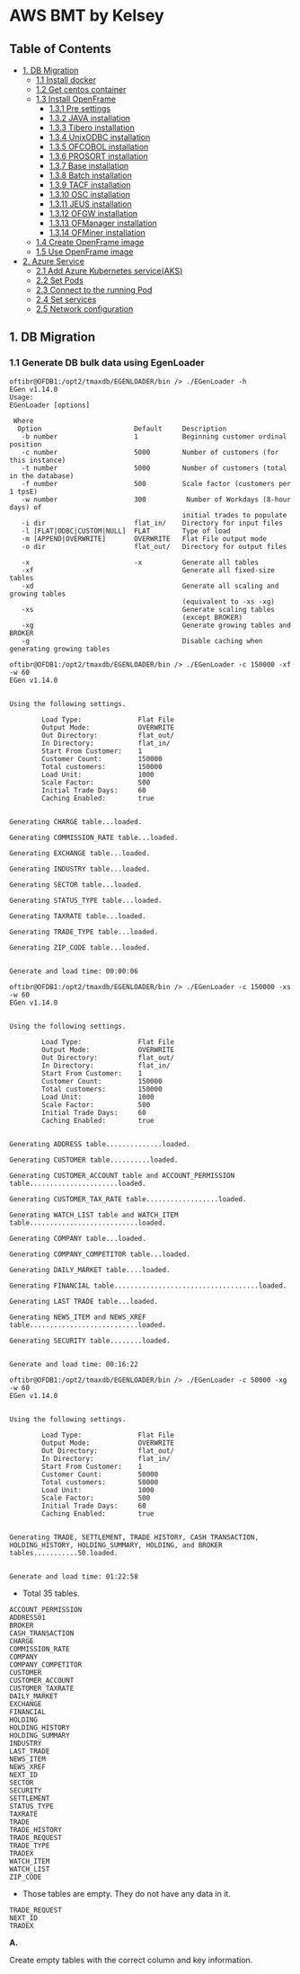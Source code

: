 # AWS BMT by Kelsey

## Table of Contents

+ [1. DB Migration](#db-migration)
  + [1.1 Install docker](#11-install-docker)
  + [1.2 Get centos container](#12-get-centos-container)
  + [1.3 Install OpenFrame](#13-install-openframe)
      + [1.3.1 Pre settings](#131-pre-settings)
      + [1.3.2 JAVA installation](#132-java-installation)
      + [1.3.3 Tibero installation](#133-tibero-installation)
      + [1.3.4 UnixODBC installation](#134-unixodbc-installation)
      + [1.3.5 OFCOBOL installation](#135-ofcobol-installation)
      + [1.3.6 PROSORT installation](#136-prosort-installation)
      + [1.3.7 Base installation](#137-base-installation)
      + [1.3.8 Batch installation](#138-batch-installation)
      + [1.3.9 TACF installation](#139-tacf-installation)
      + [1.3.10 OSC installation](#1310-osc-installation)
      + [1.3.11 JEUS installation](#1311-jeus-installation)
      + [1.3.12 OFGW installation](#1312-ofgw-installation)
      + [1.3.13 OFManager installation](#1313-ofmanager-installation)
      + [1.3.14 OFMiner installation](#1314-ofminer-installation)
  + [1.4 Create OpenFrame image](#14-create-openframe-image)
  + [1.5 Use OpenFrame image](#15-use-openframe-image)
+ [2. Azure Service](#step-2-azure-service)
  + [2.1 Add Azure Kubernetes service(AKS)](#21-add-azure-kubernetes-serviceaks)
  + [2.2 Set Pods](#22-set-pods)
  + [2.3 Connect to the running Pod](#23-connect-to-the-running-pod)
  + [2.4 Set services](#23-set-services)
  + [2.5 Network configuration](#24-network-configuration)


## 1. DB Migration

### 1.1 Generate DB bulk data using EgenLoader

```
oftibr@OFDB1:/opt2/tmaxdb/EGENLOADER/bin /> ./EGenLoader -h
EGen v1.14.0
Usage:
EGenLoader [options]

 Where
  Option                       Default     Description
   -b number                   1           Beginning customer ordinal position
   -c number                   5000        Number of customers (for this instance)
   -t number                   5000        Number of customers (total in the database)
   -f number                   500         Scale factor (customers per 1 tpsE)
   -w number                   300          Number of Workdays (8-hour days) of
                                           initial trades to populate
   -i dir                      flat_in/    Directory for input files
   -l [FLAT|ODBC|CUSTOM|NULL]  FLAT        Type of load
   -m [APPEND|OVERWRITE]       OVERWRITE   Flat File output mode
   -o dir                      flat_out/   Directory for output files

   -x                          -x          Generate all tables
   -xf                                     Generate all fixed-size tables
   -xd                                     Generate all scaling and growing tables
                                           (equivalent to -xs -xg)
   -xs                                     Generate scaling tables
                                           (except BROKER)
   -xg                                     Generate growing tables and BROKER
   -g                                      Disable caching when generating growing tables
```

```
oftibr@OFDB1:/opt2/tmaxdb/EGENLOADER/bin /> ./EGenLoader -c 150000 -xf -w 60
EGen v1.14.0


Using the following settings.

        Load Type:              Flat File
        Output Mode:            OVERWRITE
        Out Directory:          flat_out/
        In Directory:           flat_in/
        Start From Customer:    1
        Customer Count:         150000
        Total customers:        150000
        Load Unit:              1000
        Scale Factor:           500
        Initial Trade Days:     60
        Caching Enabled:        true


Generating CHARGE table...loaded.

Generating COMMISSION_RATE table...loaded.

Generating EXCHANGE table...loaded.

Generating INDUSTRY table...loaded.

Generating SECTOR table...loaded.

Generating STATUS_TYPE table...loaded.

Generating TAXRATE table...loaded.

Generating TRADE_TYPE table...loaded.

Generating ZIP_CODE table...loaded.


Generate and load time: 00:00:06
```

```
oftibr@OFDB1:/opt2/tmaxdb/EGENLOADER/bin /> ./EGenLoader -c 150000 -xs -w 60
EGen v1.14.0


Using the following settings.

        Load Type:              Flat File
        Output Mode:            OVERWRITE
        Out Directory:          flat_out/
        In Directory:           flat_in/
        Start From Customer:    1
        Customer Count:         150000
        Total customers:        150000
        Load Unit:              1000
        Scale Factor:           500
        Initial Trade Days:     60
        Caching Enabled:        true


Generating ADDRESS table..............loaded.

Generating CUSTOMER table..........loaded.

Generating CUSTOMER_ACCOUNT table and ACCOUNT_PERMISSION table......................loaded.

Generating CUSTOMER_TAX_RATE table..................loaded.

Generating WATCH_LIST table and WATCH_ITEM table...........................loaded.

Generating COMPANY table...loaded.

Generating COMPANY_COMPETITOR table...loaded.

Generating DAILY_MARKET table....loaded.

Generating FINANCIAL table....................................loaded.

Generating LAST TRADE table...loaded.

Generating NEWS_ITEM and NEWS_XREF table...........................loaded.

Generating SECURITY table........loaded.


Generate and load time: 00:16:22
```

```
oftibr@OFDB1:/opt2/tmaxdb/EGENLOADER/bin /> ./EGenLoader -c 50000 -xg -w 60
EGen v1.14.0


Using the following settings.

        Load Type:              Flat File
        Output Mode:            OVERWRITE
        Out Directory:          flat_out/
        In Directory:           flat_in/
        Start From Customer:    1
        Customer Count:         50000
        Total customers:        50000
        Load Unit:              1000
        Scale Factor:           500
        Initial Trade Days:     60
        Caching Enabled:        true


Generating TRADE, SETTLEMENT, TRADE HISTORY, CASH TRANSACTION, HOLDING_HISTORY, HOLDING_SUMMARY, HOLDING, and BROKER tables...........50.loaded.


Generate and load time: 01:22:58
```

- Total 35 tables.
```
ACCOUNT_PERMISSION
ADDRESS01
BROKER
CASH_TRANSACTION
CHARGE
COMMISSION_RATE
COMPANY
COMPANY_COMPETITOR
CUSTOMER
CUSTOMER_ACCOUNT
CUSTOMER_TAXRATE
DAILY_MARKET
EXCHANGE
FINANCIAL
HOLDING
HOLDING_HISTORY
HOLDING_SUMMARY
INDUSTRY
LAST_TRADE
NEWS_ITEM
NEWS_XREF
NEXT_ID
SECTOR
SECURITY
SETTLEMENT
STATUS_TYPE
TAXRATE
TRADE
TRADE_HISTORY
TRADE_REQUEST
TRADE_TYPE
TRADEX
WATCH_ITEM
WATCH_LIST
ZIP_CODE
```

- Those tables are empty. They do not have any data in it.

```
TRADE_REQUEST
NEXT_ID
TRADEX
```

__A.__ 


Create empty tables with the correct column and key information.

